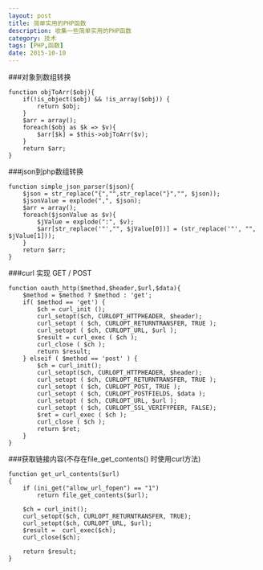 ```yaml
---
layout: post
title: 简单实用的PHP函数
description: 收集一些简单实用的PHP函数
category: 技术
tags: [PHP,函数]
date: 2015-10-10
---
```


###对象到数组转换
    
    function objToArr($obj){
        if(!is_object($obj) && !is_array($obj)) {
            return $obj;
        }
        $arr = array();
        foreach($obj as $k => $v){
            $arr[$k] = $this->objToArr($v);
        }
        return $arr;
    }

###json到php数组转换

    function simple_json_parser($json){
        $json = str_replace("{","",str_replace("}","", $json));
        $jsonValue = explode(",", $json);
        $arr = array();
        foreach($jsonValue as $v){
            $jValue = explode(":", $v);
            $arr[str_replace('"',"", $jValue[0])] = (str_replace('"', "", $jValue[1]));
        }
        return $arr;
    }

<!-- more -->
###curl 实现 GET / POST

    function oauth_http($method,$header,$url,$data){
        $method = $method ? $method : 'get';
        if( $method == 'get') {
            $ch = curl_init ();
            curl_setopt($ch, CURLOPT_HTTPHEADER, $header);
            curl_setopt ( $ch, CURLOPT_RETURNTRANSFER, TRUE );
            curl_setopt ( $ch, CURLOPT_URL, $url );
            $result = curl_exec ( $ch );
            curl_close ( $ch );
            return $result;
        } elseif ( $method == 'post' ) {
            $ch = curl_init();
            curl_setopt($ch, CURLOPT_HTTPHEADER, $header);
            curl_setopt ( $ch, CURLOPT_RETURNTRANSFER, TRUE );
            curl_setopt ( $ch, CURLOPT_POST, TRUE );
            curl_setopt ( $ch, CURLOPT_POSTFIELDS, $data );
            curl_setopt ( $ch, CURLOPT_URL, $url );
            curl_setopt ( $ch, CURLOPT_SSL_VERIFYPEER, FALSE);
            $ret = curl_exec ( $ch );
            curl_close ( $ch );
            return $ret;
        }
    }

###获取链接内容(不存在file_get_contents() 时使用curl方法)

    function get_url_contents($url)
    {
        if (ini_get("allow_url_fopen") == "1")
            return file_get_contents($url);
     
        $ch = curl_init();
        curl_setopt($ch, CURLOPT_RETURNTRANSFER, TRUE);
        curl_setopt($ch, CURLOPT_URL, $url);
        $result =  curl_exec($ch);
        curl_close($ch);
     
        return $result;
    }

    